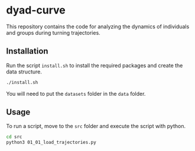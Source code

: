 # dyad-curve

This repository contains the code for analyzing the dynamics of individuals and groups during turning trajectories.

## Installation

Run the script `install.sh` to install the required packages and create the data structure.

```bash
./install.sh
```

You will need to put the `datasets` folder in the `data` folder.

## Usage

To run a script, move to the `src` folder and execute the script with python.

```bash
cd src
python3 01_01_load_trajectories.py
```
